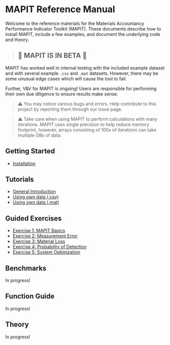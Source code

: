 # MAPIT Reference Manual

Welcome to the reference materials for the Materials Accountancy Performance Indicator Toolkit (MAPIT). These documents describe how to install MAPIT, include a few examples, and document the underlying code and theory.





>##   :construction: MAPIT IS IN BETA :construction:


MAPIT has worked well in internal testing with the included example dataset and with several example `.csv` and `.mat` datasets. However, there may be some unusual edge cases which will cause the tool to fail.

 Further, V&V for MAPIT is ongoing! Users are responsible for performing their own due diligence to ensure results make sense.

> :warning: You may notice various bugs and errors. Help contribute to this project by reporting them through our issue page.

> :warning: Take care when using MAPIT to perform calculations with many iterations. MAPIT uses single precision to help reduce memory footprint, however, arrays consisting of 100s of iterations can take multiple GBs of data.

## Getting Started

* [Installation](install.md)

## Tutorials

* [General Introduction](sceneTut.md)
* [Using own data (.csv)](CsvTut.md)
* [Using own data (.mat)](MatTut.md)

## Guided Exercises
* [Exercise 1: MAPIT Basics](exercise1.md)
* [Exercise 2: Measurement Error](exercise2.md)
* [Exercise 3: Material Loss](exercise3.md)
* [Exercise 4: Probability of Detection](exercise4.md)
* [Exercise 5: System Optimization](exercise5.md)

## Benchmarks

In progress!

## Function Guide

In progress!

## Theory

In progress!
